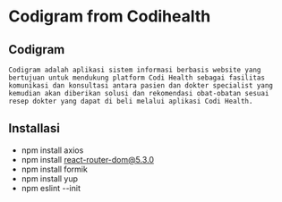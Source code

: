 # Codigram from Codihealth

## Codigram

``Codigram adalah aplikasi sistem informasi berbasis website yang bertujuan untuk mendukung platform Codi Health sebagai fasilitas komunikasi dan konsultasi antara pasien dan dokter specialist yang kemudian akan diberikan solusi dan rekomendasi obat-obatan sesuai resep dokter yang dapat di beli melalui aplikasi Codi Health.``

## Installasi

- npm install axios
- npm install react-router-dom@5.3.0
- npm install formik
- npm install yup
- npm eslint --init

